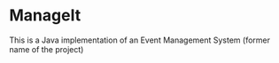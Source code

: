 # ManageIt
This is a Java implementation of an Event Management System (former name of the project)
